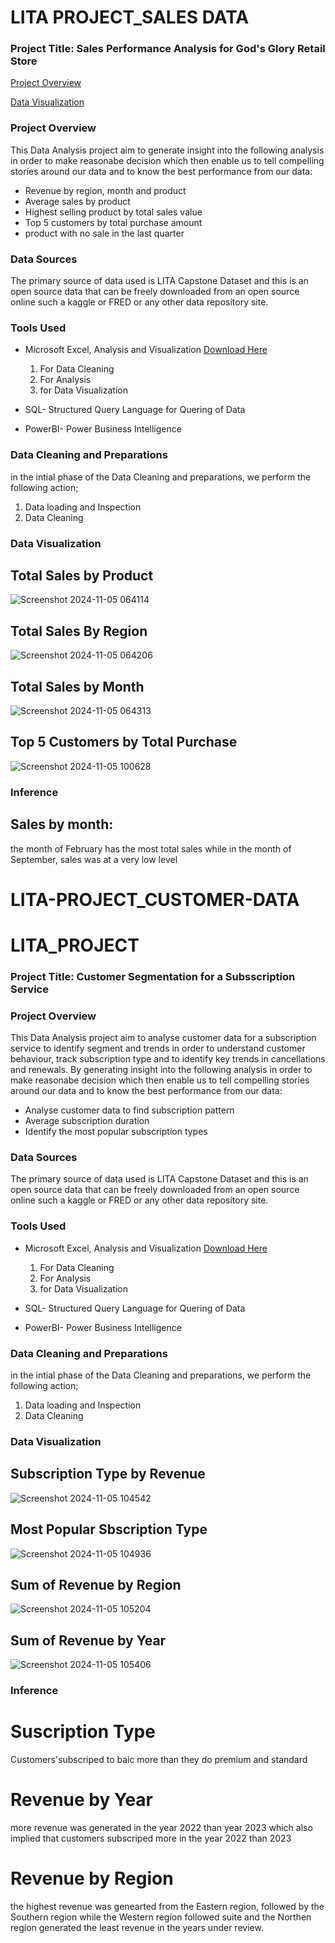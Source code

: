 # LITA PROJECT_SALES DATA
### Project Title: Sales Performance Analysis for God's Glory Retail Store

[Project Overview](#project-overview)

[Data Visualization](data-visualization)

### Project Overview
This Data Analysis project aim to generate insight into the following analysis in order to make reasonabe decision which then enable us to tell compelling stories around our data and to know the best performance from our data:
-  Revenue by region, month and product
-  Average sales by product
-  Highest selling product by total sales value
-  Top 5 customers by total purchase amount
-  product with no sale in the last quarter 
 

### Data Sources
The primary source of data used is LITA Capstone Dataset and this is an open source data that can be freely downloaded from an open source online such a kaggle or FRED or any other data repository site.

### Tools Used
-  Microsoft Excel, Analysis and Visualization [Download Here](https://www.microsoft.com)
    1. For Data Cleaning
    2. For Analysis
    3. for Data Visualization
      
   
-  SQL- Structured Query Language for Quering of Data

-  PowerBI- Power Business Intelligence

  ### Data Cleaning and Preparations
  in the intial phase of the Data Cleaning and preparations, we perform the following action;
  1. Data loading and Inspection
  2. Data Cleaning

### Data Visualization

 ## Total Sales by Product
![Screenshot 2024-11-05 064114](https://github.com/user-attachments/assets/33f86517-9f01-401b-869b-ecdc9a4941df)

## Total Sales By Region
![Screenshot 2024-11-05 064206](https://github.com/user-attachments/assets/e8005cb2-b8a8-49ff-b1b5-5416adff867c)

## Total Sales by Month
![Screenshot 2024-11-05 064313](https://github.com/user-attachments/assets/016d4f24-cdaa-419a-91c4-16a4d9b66ca4)

## Top 5 Customers by Total Purchase
![Screenshot 2024-11-05 100628](https://github.com/user-attachments/assets/1a262532-7e9e-42a5-859a-f27eed8dc675)



### Inference

   ## Sales by month:

   the month of February has the most total sales while in the month of September, sales was at a very low level
 




# LITA-PROJECT_CUSTOMER-DATA

# LITA_PROJECT
### Project Title: Customer Segmentation for a Subsscription Service


### Project Overview
This Data Analysis project aim to analyse customer data for a subscription service to identify segment and trends in order to understand customer behaviour, track subscription type and to identify key trends in cancellations and renewals. By generating insight into the following analysis in order to make reasonabe decision which then enable us to tell compelling stories around our data and to know the best performance from our data:
-  Analyse customer data to find subscription pattern
-  Average subscription duration
-  Identify the most popular subscription types

 
### Data Sources
The primary source of data used is LITA Capstone Dataset and this is an open source data that can be freely downloaded from an open source online such a kaggle or FRED or any other data repository site.

### Tools Used
-  Microsoft Excel, Analysis and Visualization [Download Here](https://www.microsoft.com)
    1. For Data Cleaning
    2. For Analysis
    3. for Data Visualization
      
   
-  SQL- Structured Query Language for Quering of Data

-  PowerBI- Power Business Intelligence

  ### Data Cleaning and Preparations
  in the intial phase of the Data Cleaning and preparations, we perform the following action;
  1. Data loading and Inspection
  2. Data Cleaning

### Data Visualization

 ##  Subscription Type by Revenue
 ![Screenshot 2024-11-05 104542](https://github.com/user-attachments/assets/b8bc241f-c764-405a-b0eb-fdbb6a6dbad7)


## Most Popular Sbscription Type
![Screenshot 2024-11-05 104936](https://github.com/user-attachments/assets/e043a4f0-de3d-4f67-9174-f2ad242c9d95)


## Sum of Revenue by Region
![Screenshot 2024-11-05 105204](https://github.com/user-attachments/assets/f5d0ccf6-a673-4822-8e81-f80eeade209e)


## Sum of Revenue by Year
![Screenshot 2024-11-05 105406](https://github.com/user-attachments/assets/adb76041-cacd-43e0-8144-531b49028265)


### Inference

   # Suscription Type

   Customers'subscriped to baic more than they do premium and standard

 # Revenue by Year

 more revenue was generated in the year 2022 than year 2023 which also implied that customers subscriped more in the year 2022 than 2023

 # Revenue by Region

 the highest revenue was genearted from the Eastern region, followed by the Southern region while the Western region followed suite and the Northen region generated the least revenue in the years under review.


